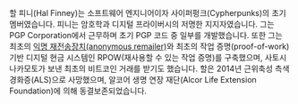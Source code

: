할 피니(Hal Finney)는 소프트웨어 엔지니어이자 사이퍼펑크(Cypherpunks)의 초기 멤버였습니다. 피니는 암호학과 디지털 프라이버시의 저명한 지지자였습니다. 그는 PGP Corporation에서 근무하며 초기 PGP 코드 중 일부를 개발했습니다. 또한 그는 최초의 [익명 재전송장치(anonymous remailer)](https://en.wikipedia.org/wiki/Anonymous_remailer#Cypherpunk_remailers.2C_also_called_Type_I)와 최초의 작업 증명(proof-of-work) 기반 디지털 현금 시스템인 RPOW(재사용할 수 있는 작업 증명)를 구축했으며, 사토시 나카모토가 보낸 최초의 비트코인 거래를 받기도 했습니다. 할은 2014년 근위축성 측색 경화증(ALS)으로 사망했으며, 알코어 생명 연장 재단(Alcor Life Extension Foundation)에 의해 동결보존되었습니다.
